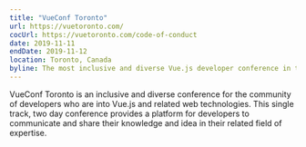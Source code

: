```yaml
---
title: "VueConf Toronto"
url: https://vuetoronto.com/
cocUrl: https://vuetoronto.com/code-of-conduct
date: 2019-11-11
endDate: 2019-11-12
location: Toronto, Canada
byline: The most inclusive and diverse Vue.js developer conference in the world.
---
```


VueConf Toronto is an inclusive and diverse conference for the community of developers who are into Vue.js and related web technologies. This single track, two day conference provides a platform for developers to communicate and share their knowledge and idea in their related field of expertise. 
